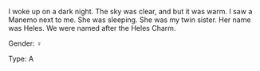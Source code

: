 I woke up on a dark night. The sky was clear, and but it was warm. I saw a Manemo next to me. She was sleeping. She was my twin sister. Her name was Heles. We were named after the Heles Charm.

Gender: ♀

Type: A
